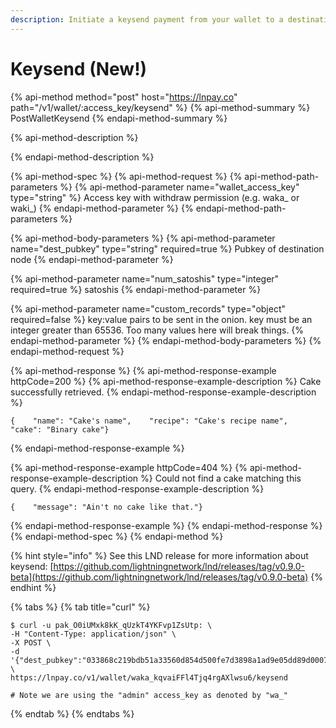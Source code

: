 ```yaml
---
description: Initiate a keysend payment from your wallet to a destination pubkey
---
```


# Keysend \(New!\)

{% api-method method="post" host="https://lnpay.co" path="/v1/wallet/:access\_key/keysend" %}
{% api-method-summary %}
PostWalletKeysend
{% endapi-method-summary %}

{% api-method-description %}

{% endapi-method-description %}

{% api-method-spec %}
{% api-method-request %}
{% api-method-path-parameters %}
{% api-method-parameter name="wallet\_access\_key" type="string" %}
Access key with withdraw permission \(e.g. waka\_ or waki\_\)
{% endapi-method-parameter %}
{% endapi-method-path-parameters %}

{% api-method-body-parameters %}
{% api-method-parameter name="dest\_pubkey" type="string" required=true %}
Pubkey of destination node
{% endapi-method-parameter %}

{% api-method-parameter name="num\_satoshis" type="integer" required=true %}
satoshis
{% endapi-method-parameter %}

{% api-method-parameter name="custom\_records" type="object" required=false %}
key:value pairs to be sent in the onion. key must be an integer greater than 65536. Too many values here will break things.
{% endapi-method-parameter %}
{% endapi-method-body-parameters %}
{% endapi-method-request %}

{% api-method-response %}
{% api-method-response-example httpCode=200 %}
{% api-method-response-example-description %}
Cake successfully retrieved.
{% endapi-method-response-example-description %}

```
{    "name": "Cake's name",    "recipe": "Cake's recipe name",    "cake": "Binary cake"}
```
{% endapi-method-response-example %}

{% api-method-response-example httpCode=404 %}
{% api-method-response-example-description %}
Could not find a cake matching this query.
{% endapi-method-response-example-description %}

```
{    "message": "Ain't no cake like that."}
```
{% endapi-method-response-example %}
{% endapi-method-response %}
{% endapi-method-spec %}
{% endapi-method %}

{% hint style="info" %}
See this LND release for more information about keysend: [https://github.com/lightningnetwork/lnd/releases/tag/v0.9.0-beta](https://github.com/lightningnetwork/lnd/releases/tag/v0.9.0-beta)
{% endhint %}

{% tabs %}
{% tab title="curl" %}
```text
$ curl -u pak_O0iUMxk8kK_qUzkT4YKFvp1ZsUtp: \
-H "Content-Type: application/json" \
-X POST \
-d '{"dest_pubkey":"033868c219bdb51a33560d854d500fe7d3898a1ad9e05dd89d0007e11313588500","num_satoshis":2}' \
https://lnpay.co/v1/wallet/waka_kqvaiFFl4Tjq4rgAXlwsu6/keysend

# Note we are using the "admin" access_key as denoted by "wa_"
```
{% endtab %}
{% endtabs %}

